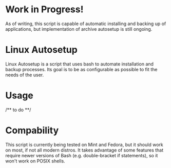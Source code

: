 # Work in Progress!
As of writing, this script is capable of automatic installing and backing up of applications, but implementation of archive autosetup is still ongoing.
# Linux Autosetup
Linux Autosetup is a script that uses bash to automate installation and backup processes. Its goal is to be as configurable as possible to fit the needs of the user.
# Usage
/** to do **/
# Compability
This script is currently being tested on Mint and Fedora, but it should work on most, if not all modern distros. It takes advantage of some features that require newer versions of Bash (e.g. double-bracket if statements), so it won't work on POSIX shells.
